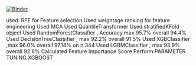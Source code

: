 [![Binder](https://mybinder.org/badge_logo.svg)](https://mybinder.org/v2/gh/kap58627/ProjectBidWinPrediction.git/HEAD)


used:
 RFE  for Feature selection
 Used weightage ranking for feature engineering
 Used MCA
 Used QuantileTransformer
 Used stratifiedKFold object
 Used RandomForestClassifier , Accuracy max 95.7% overall 94.4%
 Used DecisionTreeClassifier , max 92.2% overall 91.5%
 Used XGBClassifier ,max 96.0% overall 97.14% on n 344
 Used LGBMClassifier , max 93.9% overall 92.8%
 Calculated Feature Importance Score
 Perform PARAMETER TUNING XGBOOST
 
